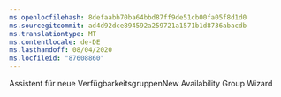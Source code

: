 ```yaml
---
ms.openlocfilehash: 8defaabb70ba64bbd87ff9de51cb00fa05f8d1d0
ms.sourcegitcommit: ad4d92dce894592a259721a1571b1d8736abacdb
ms.translationtype: MT
ms.contentlocale: de-DE
ms.lasthandoff: 08/04/2020
ms.locfileid: "87608860"
---
```

<span data-ttu-id="f39a1-101">Assistent für neue Verfügbarkeitsgruppen</span><span class="sxs-lookup"><span data-stu-id="f39a1-101">New Availability Group Wizard</span></span>

